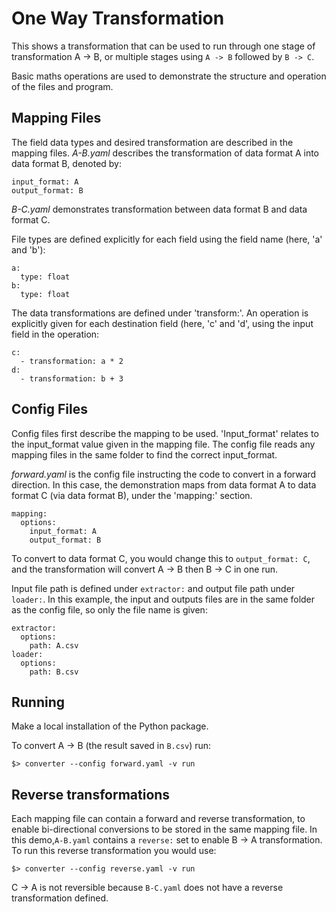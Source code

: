 # One Way Transformation

This shows a transformation that can be used to run through one stage of transformation A -> B, or multiple stages using `A -> B` followed by `B -> C`.

Basic maths operations are used to demonstrate the structure and operation of the files and program.


## Mapping Files
The field data types and desired transformation are described in the mapping files.
*A-B.yaml* describes the transformation of data format A into data format B, denoted by:
```
input_format: A
output_format: B
```

*B-C.yaml* demonstrates transformation between data format B and data format C.



File types are defined explicitly for each field using the field name (here, 'a' and 'b'):
```
a:
  type: float
b:
  type: float
 ```

The data transformations are defined under 'transform:'. An operation is explicitly given for each destination field (here, 'c' and 'd', using the input field in the operation:
```
c:
  - transformation: a * 2
d:
  - transformation: b + 3
```


## Config Files
Config files first describe the mapping to be used. 
'Input_format' relates to the input_format value given in the mapping file. The config file reads any mapping files in the same folder to find the correct input_format.

*forward.yaml* is the config file instructing the code to convert in a forward direction. In this case, the demonstration maps from data format A to data format C (via data format B), under the 'mapping:' section.
```
mapping:
  options:
    input_format: A
    output_format: B
```
To convert to data format C, you would change this to `output_format: C`, and the transformation will convert A -> B then B -> C in one run.

Input file path is defined under `extractor:` and output file path under `loader:`. In this example, the input and outputs files are in the same folder as the config file, so only the file name is given:
```
extractor:
  options:
    path: A.csv
loader:
  options:
    path: B.csv
```


## Running

Make a local installation of the Python package.

To convert A -> B (the result saved in `B.csv`) run:

```
$> converter --config forward.yaml -v run
```


## Reverse transformations

Each mapping file can contain a forward and reverse transformation, to enable bi-directional conversions to be stored in the same mapping file.
In this demo,`A-B.yaml` contains a `reverse:` set to enable B -> A transformation.
To run this reverse transformation you would use:
```
$> converter --config reverse.yaml -v run
```
C -> A is not reversible because `B-C.yaml` does not have a reverse transformation defined.
